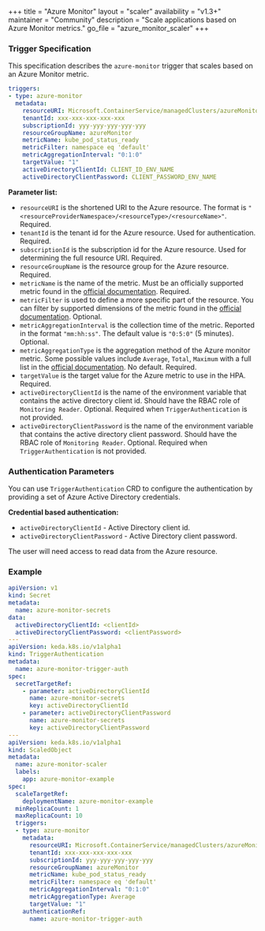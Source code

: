 +++
title = "Azure Monitor"
layout = "scaler"
availability = "v1.3+"
maintainer = "Community"
description = "Scale applications based on Azure Monitor metrics."
go_file = "azure_monitor_scaler"
+++

### Trigger Specification

This specification describes the `azure-monitor` trigger that scales based on an Azure Monitor metric.

```yaml
triggers:
- type: azure-monitor
  metadata:
    resourceURI: Microsoft.ContainerService/managedClusters/azureMonitorCluster
    tenantId: xxx-xxx-xxx-xxx-xxx
    subscriptionId: yyy-yyy-yyy-yyy-yyy
    resourceGroupName: azureMonitor
    metricName: kube_pod_status_ready
    metricFilter: namespace eq 'default'
    metricAggregationInterval: "0:1:0"
    targetValue: "1"
    activeDirectoryClientId: CLIENT_ID_ENV_NAME
    activeDirectoryClientPassword: CLIENT_PASSWORD_ENV_NAME
```

**Parameter list:**

- `resourceURI` is the shortened URI to the Azure resource. The format is `"<resourceProviderNamespace>/<resourceType>/<resourceName>"`. Required. 
- `tenantId` is the tenant id for the Azure resource. Used for authentication. Required.
- `subscriptionId` is the subscription id for the Azure resource. Used for determining the full resource URI. Required.
- `resourceGroupName` is the resource group for the Azure resource. Required.
- `metricName` is the name of the metric. Must be an officially supported metric  found in the [official documentation](https://docs.microsoft.com/en-us/azure/azure-monitor/platform/metrics-supported). Required.
- `metricFilter` is used to define a more specific part of the resource. You can filter by supported dimensions of the metric found in the [official documentation](https://docs.microsoft.com/en-us/azure/azure-monitor/platform/metrics-supported). Optional.
- `metricAggregationInterval` is the collection time of the metric. Reported in the format `"mm:hh:ss"`. The default value is `"0:5:0"` (5 minutes). Optional.
- `metricAggregationType` is the aggregation method of the Azure monitor metric. Some possible values include `Average`, `Total`, `Maximum` with a full list in the [official documentation](https://docs.microsoft.com/en-us/azure/azure-monitor/platform/metrics-supported). No default. Required.
- `targetValue` is the target value for the Azure metric to use in the HPA. Required.
- `activeDirectoryClientId` is the name of the environment variable that contains the active directory client id. Should have the RBAC role of `Monitoring Reader`. Optional. Required when `TriggerAuthentication` is not provided.
- `activeDirectoryClientPassword` is the name of the environment variable that contains the active directory client password. Should have the RBAC role of `Monitoring Reader`. Optional. Required when `TriggerAuthentication` is not provided.

### Authentication Parameters

You can use `TriggerAuthentication` CRD to configure the authentication by providing a set of Azure Active Directory credentials.

**Credential based authentication:**

- `activeDirectoryClientId` - Active Directory client id.
- `activeDirectoryClientPassword` - Active Directory client password.

The user will need access to read data from the Azure resource.

### Example

```yaml
apiVersion: v1
kind: Secret
metadata:
  name: azure-monitor-secrets
data:
  activeDirectoryClientId: <clientId>
  activeDirectoryClientPassword: <clientPassword>
---
apiVersion: keda.k8s.io/v1alpha1
kind: TriggerAuthentication
metadata: 
  name: azure-monitor-trigger-auth
spec:
  secretTargetRef:
    - parameter: activeDirectoryClientId
      name: azure-monitor-secrets
      key: activeDirectoryClientId
    - parameter: activeDirectoryClientPassword
      name: azure-monitor-secrets
      key: activeDirectoryClientPassword
---
apiVersion: keda.k8s.io/v1alpha1
kind: ScaledObject
metadata:
  name: azure-monitor-scaler
  labels:
    app: azure-monitor-example
spec:
  scaleTargetRef:
    deploymentName: azure-monitor-example
  minReplicaCount: 1
  maxReplicaCount: 10
  triggers:
  - type: azure-monitor
    metadata:
      resourceURI: Microsoft.ContainerService/managedClusters/azureMonitorCluster 
      tenantId: xxx-xxx-xxx-xxx-xxx
      subscriptionId: yyy-yyy-yyy-yyy-yyy
      resourceGroupName: azureMonitor
      metricName: kube_pod_status_ready
      metricFilter: namespace eq 'default'
      metricAggregationInterval: "0:1:0"
      metricAggregationType: Average
      targetValue: "1"
    authenticationRef:
      name: azure-monitor-trigger-auth
```
